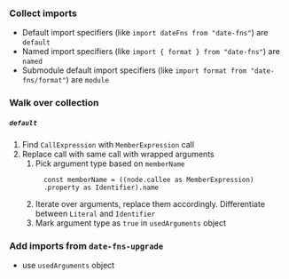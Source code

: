 ### Collect imports

- Default import specifiers (like `import dateFns from "date-fns"`) are `default`
- Named import specifiers (like `import { format } from "date-fns"`) are `named`
- Submodule default import specifiers (like `import format from "date-fns/format"`) are `module`

### Walk over collection

##### `default`

1. Find `CallExpression` with `MemberExpression` call
1. Replace call with same call with wrapped arguments
   1. Pick argument type based on `memberName`
      ```
        const memberName = ((node.callee as MemberExpression)
        .property as Identifier).name
      ```
   2. Iterate over arguments, replace them accordingly. Differentiate between `Literal` and `Identifier`
   3. Mark argument type as `true` in `usedArguments` object

### Add imports from `date-fns-upgrade`

- use `usedArguments` object
